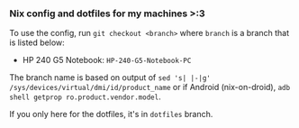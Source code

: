 ### Nix config and dotfiles for my machines >:3

To use the config, run `git checkout <branch>` where `branch` is a branch that is listed below:
 - HP 240 G5 Notebook: `HP-240-G5-Notebook-PC`

The branch name is based on output of `sed 's| |-|g' /sys/devices/virtual/dmi/id/product_name` or if Android (nix-on-droid), `adb shell getprop ro.product.vendor.model`.

If you only here for the dotfiles, it's in `dotfiles` branch.
